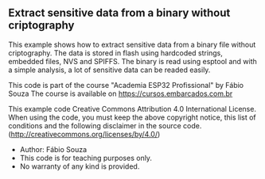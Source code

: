 ## Extract sensitive data from a binary without criptography

This example shows how to extract sensitive data from a binary file without criptography.
The data is stored in flash using hardcoded strings, embedded files, NVS and SPIFFS.
The binary is read using esptool and with a simple analysis, a lot of sensitive data can be readed easily.

This code is part of the course "Academia ESP32 Profissional" by Fábio Souza
The course is available on https://cursos.embarcados.com.br

This example code Creative Commons Attribution 4.0 International License.
When using the code, you must keep the above copyright notice,
this list of conditions and the following disclaimer in the source code.
(http://creativecommons.org/licenses/by/4.0/)

- Author: Fábio Souza
- This code is for teaching purposes only.
- No warranty of any kind is provided.